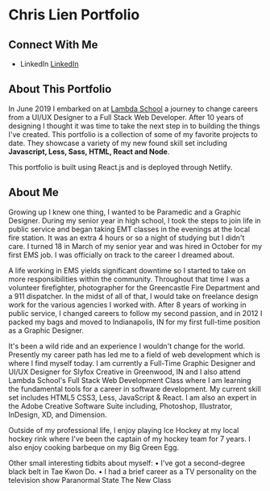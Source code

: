 # Chris Lien Portfolio

## Connect With Me
- LinkedIn [LinkedIn](https://www.linkedin.com/in/cnlien/)

## About This Portfolio
In June 2019 I embarked on at [Lambda School](https://www.lambdaschool.com/) a journey to change careers from a UI/UX Designer to a Full Stack Web Developer. After 10 years of designing I thought it was time to take the next step in to building the things I've created. This portfolio is a collection of some of my favorite projects to date. They showcase a variety of my new found skill set including **Javascript, Less, Sass, HTML, React and Node**.

This portfolio is built using React.js and is deployed through Netlify.

## About Me
Growing up I knew one thing, I wanted to be Paramedic and a Graphic Designer. During my senior year in high school, I took the steps to join life in public service and began taking EMT classes in the evenings at the local fire station. It was an extra 4 hours or so a night of studying but I didn't care. I turned 18 in March of my senior year and was hired in October for my first EMS job. I was officially on track to the career I dreamed about.

A life working in EMS yields significant downtime so I started to take on more responsibilities within the community. Throughout that time I was a volunteer firefighter, photographer for the Greencastle Fire Department and a 911 dispatcher. In the midst of all of that, I would take on freelance design work for the various agencies I worked with. After 8 years of working in public service, I changed careers to follow my second passion, and in 2012 I packed my bags and moved to Indianapolis, IN for my first full-time position as a Graphic Designer.

It's been a wild ride and an experience I wouldn't change for the world. Presently my career path has led me to a field of web development which is where I find myself today. I am currently a Full-Time Graphic Designer and UI/UX Designer for Slyfox Creative in Greenwood, IN and I also attend Lambda School's Full Stack Web Development Class where I am learning the fundamental tools for a career in software development. My current skill set includes HTML5 CSS3, Less, JavaScript & React. I am also an expert in the Adobe Creative Software Suite including, Photoshop, Illustrator, InDesign, XD, and Dimension.

Outside of my professional life, I enjoy playing Ice Hockey at my local hockey rink where I've been the captain of my hockey team for 7 years. I also enjoy cooking barbeque on my Big Green Egg.

Other small interesting tidbits about myself:
• I've got a second-degree black belt in Tae Kwon Do.
• I had a brief career as a TV personality on the television show Paranormal State The New Class